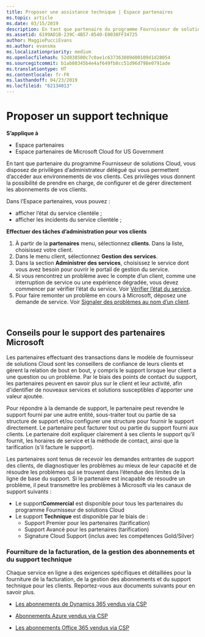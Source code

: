 ```yaml
---
title: Proposer une assistance technique | Espace partenaires
ms.topic: article
ms.date: 03/15/2019
description: En tant que partenaire du programme Fournisseur de solutions Cloud, vous disposez de privilèges d’administrateur délégué qui vous permettent d’accéder aux environnements de vos clients.
ms.assetid: 6199AD1B-239C-4B57-8540-E0038FF34725
author: MaggiePucciEvans
ms.author: evansma
ms.localizationpriority: medium
ms.openlocfilehash: 52d838500c7c0ae1c637363089d00109d1d28054
ms.sourcegitcommit: b1ab80345b4e4af649fb8cc51d96d798e0791ade
ms.translationtype: HT
ms.contentlocale: fr-FR
ms.lasthandoff: 04/23/2019
ms.locfileid: "62134013"
---
```

# <a name="provide-technical-support"></a>Proposer un support technique

**S’applique à**

-  Espace partenaires
-  Espace partenaires de Microsoft Cloud for US Government


En tant que partenaire du programme Fournisseur de solutions Cloud, vous disposez de privilèges d’administrateur délégué qui vous permettent d’accéder aux environnements de vos clients. Ces privilèges vous donnent la possibilité de prendre en charge, de configurer et de gérer directement les abonnements de vos clients.

Dans l’Espace partenaires, vous pouvez&nbsp;:

-   afficher l’état du service clientèle ;
-   afficher les incidents du service clientèle ;

**Effectuer des tâches d’administration pour vos clients**

1.  À partir de la **partenaires** menu, sélectionnez **clients**. Dans la liste, choisissez votre client.
2.  Dans le menu client, sélectionnez **Gestion des services**.
3.  Dans la section **Administrer des services**, choisissez le service dont vous avez besoin pour ouvrir le portail de gestion du service.
4.  Si vous rencontrez un problème avec le compte d’un client, comme une interruption de service ou une expérience dégradée, vous devez commencer par vérifier l’état du service. Voir [Vérifier l’état du service](check-service-health.md).
5.  Pour faire remonter un problème en cours à Microsoft, déposez une demande de service. Voir [Signaler des problèmes au nom d’un client](report-problems-on-behalf-of-a-customer.md).

 
## <a name="microsoft-partner-support-guidance"></a>Conseils pour le support des partenaires Microsoft

Les partenaires effectuant des transactions dans le modèle de fournisseur de solutions Cloud sont les conseillers de confiance de leurs clients et gèrent la relation de bout en bout, y compris le support lorsque leur client a une question ou un problème. Par le biais des points de contact du support, les partenaires peuvent en savoir plus sur le client et leur activité, afin d'identifier de nouveaux services et solutions susceptibles d'apporter une valeur ajoutée.

Pour répondre à la demande de support, le partenaire peut revendre le support fourni par une autre entité, sous-traiter tout ou partie de sa structure de support et/ou configurer une structure pour fournir le support directement.  Le partenaire peut facturer tout ou partie du support fourni aux clients. Le partenaire doit expliquer clairement à ses clients le support qu’il fournit, les horaires de service et la méthode de contact, ainsi que la tarification (s'il facture le support). 

Les partenaires sont tenus de recevoir les demandes entrantes de support des clients, de diagnostiquer les problèmes au mieux de leur capacité et de résoudre les problèmes qui se trouvent dans l’étendue des limites de la ligne de base du support. Si le partenaire est incapable de résoudre un problème, il peut transmettre les problèmes à Microsoft via les canaux de support suivants :

- Le support**Commercial** est disponible pour tous les partenaires du programme Fournisseur de solutions Cloud
-   Le support **Technique** est disponible par le biais de :
    -   Support Premier pour les partenaires (tarification)
    -   Support Avancé pour les partenaires (tarification)
    -   Signature Cloud Support (inclus avec les compétences Gold/Silver)

### <a name="providing-billing-subscription-management-and-technical-support"></a>Fourniture de la facturation, de la gestion des abonnements et du support technique 

Chaque service en ligne a des exigences spécifiques et détaillées pour la fourniture de la facturation, de la gestion des abonnements et du support technique pour les clients. Reportez-vous aux documents suivants pour en savoir plus.

-   [Les abonnements de Dynamics 365 vendus via CSP](https://www.microsoftpartnercommunity.com/t5/CSP/Microsoft-Partner-Support-Guidance/m-p/5262#M30)

-   [Abonnements Azure vendus via CSP](https://www.microsoftpartnercommunity.com/t5/CSP/Microsoft-Partner-Support-Guidance/m-p/5263#M31)

-   [Les abonnements Office 365 vendus via CSP](https://www.microsoftpartnercommunity.com/t5/CSP/Microsoft-Partner-Support-Guidance/m-p/5264#M32)
 



